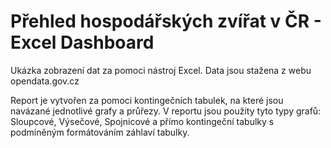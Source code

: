 # Přehled hospodářských zvířat v ČR - Excel Dashboard

Ukázka zobrazení dat za pomoci nástroj Excel. Data jsou stažena z webu opendata.gov.cz

Report je vytvořen za pomoci kontingečních tabulek, na které jsou navázané jednotlivé grafy a průřezy. V reportu jsou použity tyto typy grafů: Sloupcové, Výsečové, Spojnicové a přímo kontingeční tabulky s podmíněným formátováním záhlaví tabulky.
